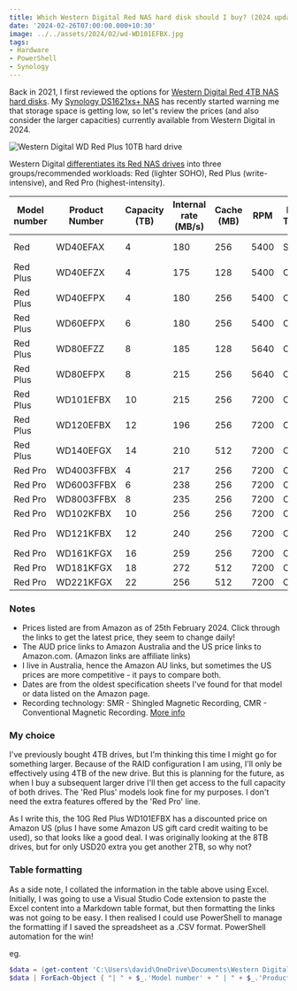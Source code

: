 ```yaml
---
title: Which Western Digital Red NAS hard disk should I buy? (2024 update)
date: '2024-02-26T07:00:00.000+10:30'
image: ../../assets/2024/02/wd-WD101EFBX.jpg
tags:
- Hardware
- PowerShell
- Synology
---
```


Back in 2021, I first reviewed the options for [Western Digital Red 4TB NAS hard disks](/2021/07/ws-red-nas-hdd). My [Synology DS1621xs+ NAS](/2021/04/synology-DS1621xs-review) has recently started warning me that storage space is getting low, so let's review the prices (and also consider the larger capacities) currently available from Western Digital in 2024.

![Western Digital WD Red Plus 10TB hard drive](../../assets/2024/02/wd-WD101EFBX.jpg)

Western Digital [differentiates its Red NAS drives](https://blog.westerndigital.com/wd-red-nas-drives/) into three groups/recommended workloads: Red (lighter SOHO), Red Plus (write-intensive), and Red Pro (highest-intensity).

| Model number | Product Number | Capacity (TB) | Internal rate (MB/s) | Cache (MB) | RPM | Recording Technology | Approx. Date | Spec sheet | Price (AUD) | Price (USD) |
|--------------|----------------|---------------|----------------------|------------|------|--------------|--------------|----------------|-------------|-------|
| Red | WD40EFAX | 4 | 180 | 256 | 5400 | SMR | Aug-20 | [Link](https://products.wdc.com/library/SpecSheet/ENG/2579-810238.pdf) | [230](https://www.amazon.com.au/Red-4TB-Hard-Drive-WD40EFAX/dp/B083XVY99B?dchild=1&keywords=WD40EFAX&qid=1626346773&s=computers&sr=1-1&th=1&linkCode=ll1&tag=flcdrg07-22&linkId=d74f62bc00a92d80a696b34cc98f54b9&language=en_AU&ref_=as_li_ss_tl) | [n/a](https://www.amazon.com/Red-4TB-Internal-Hard-Drive/dp/B083XVY99B?th=1&linkCode=ll1&tag=flcdrg0e-20&linkId=0f26c5d4d7be6c1eb61875482a35e5be&language=en_US&ref_=as_li_ss_tl) |
| Red Plus | WD40EFZX | 4 | 175 | 128 | 5400 | CMR | Jan-21 | [Link](https://documents.westerndigital.com/content/dam/doc-library/en_us../../assets/public/western-digital/product/internal-drives/wd-red-plus-hdd/product-brief-western-digital-wd-red-plus-hdd.pdf) | [257](https://www.amazon.com.au/Western-Digital-Plus-Internal-Drive-dp-B08VH8C3WZ/dp/B08VH8C3WZ?th=1&linkCode=ll1&tag=flcdrg07-22&linkId=74727ee5a46beb6f7943f833a2f00838&language=en_AU&ref_=as_li_ss_tl) | [111](https://www.amazon.com/Western-Digital-Plus-Internal-Drive/dp/B08VH8C3WZ?th=1&linkCode=ll1&tag=flcdrg0e-20&linkId=f31e48f0c116c6bbcf372e00c57a7968&language=en_US&ref_=as_li_ss_tl) |
| Red Plus | WD40EFPX | 4 | 180 | 256 | 5400 | CMR | Sep-22 | [Link](https://www.westerndigital.com/products/internal-drives/wd-red-plus-sata-3-5-hdd?sku=WD40EFPX) | [202](https://www.amazon.com.au/Western-Digital-10TB-Internal-Drive-dp-B08V13TGP4/dp/B0BDXSK2K7?th=1&linkCode=ll1&tag=flcdrg07-22&linkId=b63b9624074ab09b2cf289d64742c694&language=en_AU&ref_=as_li_ss_tl) | [n/a](https://www.amazon.com/Western-Digital-Plus-Internal-Drive/dp/B0BDXSK2K7?th=1&linkCode=ll1&tag=flcdrg0e-20&linkId=9637a9c251a77de3d05ccbbb7df490e2&language=en_US&ref_=as_li_ss_tl) |
| Red Plus | WD60EFPX | 6 | 180 | 256 | 5400 | CMR | Sep-22 | [Link](https://www.westerndigital.com/products/internal-drives/wd-red-plus-sata-3-5-hdd?sku=WD60EFPX) | [289](https://www.amazon.com.au/Western-Digital-10TB-Internal-Drive-dp-B08V13TGP4/dp/B0BDXQ61Z9?th=1&linkCode=ll1&tag=flcdrg07-22&linkId=c4b8d21953b79d713adf23511460b7c8&language=en_AU&ref_=as_li_ss_tl) | [n/a](https://www.amazon.com/Western-Digital-Plus-Internal-Drive/dp/B0BDXQ61Z9?th=1&linkCode=ll1&tag=flcdrg0e-20&linkId=85499246c43c8e95ac50fa687cbb37e8&language=en_US&ref_=as_li_ss_tl) |
| Red Plus | WD80EFZZ | 8 | 185 | 128 | 5640 | CMR | Jan-22 | [Link](https://www.westerndigital.com/products/internal-drives/wd-red-plus-sata-3-5-hdd?sku=WD80EFZZ) | [313](https://www.amazon.com.au/Western-Digital-10TB-Internal-Drive-dp-B09QQX27GM/dp/B08TZPS4QQ?th=1&linkCode=ll1&tag=flcdrg07-22&linkId=d99612013fa1b1bcb3fecc74e55f7fde&language=en_AU&ref_=as_li_ss_tl) | [n/a](https://www.amazon.com/Western-Digital-Plus-Internal-Drive/dp/B09QQX27GM?th=1&linkCode=ll1&tag=flcdrg0e-20&linkId=e7cbe45ccb3361781c70391586e74b78&language=en_US&ref_=as_li_ss_tl) |
| Red Plus | WD80EFPX | 8 | 215 | 256 | 5640 | CMR | Nov-23 | [Link](https://www.westerndigital.com/products/internal-drives/wd-red-plus-sata-3-5-hdd?sku=WD80EFPX) | [308](https://www.amazon.com.au/Western-Digital-Plus-Internal-Drive/dp/B0CMQ6SK7W?crid=9RHY7XTKL3SI&dib=eyJ2IjoiMSJ9.gkQRWHqEEwubKcMIl9604QlOTNg9dQbW3k2k8WAZ_1EsX-7HmE-JcsnSH1EH35lXMyA7kkgp6S7_AzLHelxYlrtDNJ4VcgVBqFbLVqkx8YVA6KgHtn5kxzZfxZd3Mv77ITIhu7FLOBpBSCToZPnob5gXjybWAOvLzIDNQJkXZg6NtwAJAo_zSwYVEfqsyZ_XEfJb8qVZC0MSe4W_nHAG2cKNkr7gw2_c7KyKm8QMjzlAUVYQ7OtLJUq23U4aLJHn5RoEMD0gWipwjxvYqGjSc1jTEdhpJGaif-H7p3sWgKU.ImTpzQDPyi41cqaBqHcMVLfC-Wxy13rb23vO4KeY6gk&dib_tag=se&keywords=WD80EFZZ&qid=1708837190&s=computers&sprefix=wd80efzz%2Ccomputers%2C353&sr=1-2&th=1&linkCode=ll1&tag=flcdrg07-22&linkId=e16bb7109183e849a1f392769bdd5855&language=en_AU&ref_=as_li_ss_tl) | [179](https://www.amazon.com/Western-Digital-Plus-Internal-Drive/dp/B0CMQ6SK7W?th=1&linkCode=ll1&tag=flcdrg0e-20&linkId=3c5cc0823d08c1dd87be175034c24c3e&language=en_US&ref_=as_li_ss_tl) |
| Red Plus | WD101EFBX | 10 | 215 | 256 | 7200 | CMR | Jan-20 | [Link](https://www.westerndigital.com/products/internal-drives/wd-red-plus-sata-3-5-hdd?sku=WD101EFBX) | [398](https://www.amazon.com.au/Western-Digital-10TB-Internal-Drive-dp-B08TZPS4QQ/dp/B08TZPS4QQ?th=1&linkCode=ll1&tag=flcdrg07-22&linkId=134237545e468bdb522ce2c3f361af66&language=en_AU&ref_=as_li_ss_tl) | [199](https://www.amazon.com/Western-Digital-10TB-Internal-Drive/dp/B08TZPS4QQ?th=1&linkCode=ll1&tag=flcdrg0e-20&linkId=ecbb8065e119844f0bb8828567695890&language=en_US&ref_=as_li_ss_tl) |
| Red Plus | WD120EFBX | 12 | 196 | 256 | 7200 | CMR | Jan-21 | [Link](https://www.westerndigital.com/products/internal-drives/wd-red-plus-sata-3-5-hdd?sku=WD120EFBX) | [515](https://www.amazon.com.au/Western-Digital-10TB-Internal-Drive-dp-B08V1L1WYD/dp/B08TZPS4QQ?th=1&linkCode=ll1&tag=flcdrg07-22&linkId=15a172fe41755f086ba315dbd09c33b1&language=en_AU&ref_=as_li_ss_tl) | [n/a](https://www.amazon.com/Western-Digital-12TB-Internal-Drive/dp/B08V1L1WYD?&linkCode=ll1&tag=flcdrg0e-20&linkId=4175b18c53c92165c9e6d800db4978cf&language=en_US&ref_=as_li_ss_tl) |
| Red Plus | WD140EFGX | 14 | 210 | 512 | 7200 | CMR | Jan-20 | [Link](https://www.westerndigital.com/products/internal-drives/wd-red-plus-sata-3-5-hdd?sku=WD140EFGX) | [658](https://www.amazon.com.au/Western-Digital-10TB-Internal-Drive-dp-B08V13TGP4/dp/B08TZPS4QQ?th=1&linkCode=ll1&tag=flcdrg07-22&linkId=b862770668bed956501297f0463ed777&language=en_AU&ref_=as_li_ss_tl) | [n/a](https://www.amazon.com/Western-Digital-14TB-Internal-Drive/dp/B08V13TGP4?th=1&linkCode=ll1&tag=flcdrg0e-20&linkId=f643646b1bdfa3d08cbda631f8cae94e&language=en_US&ref_=as_li_ss_tl) |
| Red Pro | WD4003FFBX | 4 | 217 | 256 | 7200 | CMR | Sep-20 | [Link](https://www.westerndigital.com/products/internal-drives/wd-red-pro-sata-hdd?sku=WD4003FFBX) | [212](https://www.amazon.com.au/4TB-Red-Pro-Hard-Drive/dp/B07B1WK3N5?dchild=1&keywords=WD4003FFBX&qid=1626346992&s=computers&sr=1-2&linkCode=ll1&tag=flcdrg07-22&linkId=77956e3b870c572e4b3b579dc502e6b9&language=en_AU&ref_=as_li_ss_tl) | [n/a](https://www.amazon.com/Western-Digital-Red-Hard-Drive/dp/B07B1WK3N5?th=1&linkCode=ll1&tag=flcdrg0e-20&linkId=a33822a4450a126eada949402eb52b27&language=en_US&ref_=as_li_ss_tl) |
| Red Pro | WD6003FFBX  | 6 | 238 | 256 | 7200 | CMR | Feb-18 | [Link](https://www.westerndigital.com/products/internal-drives/wd-red-pro-sata-hdd?sku=WD6003FFBX) | [339](https://www.amazon.com.au/4TB-Red-Pro-Hard-Drive/dp/B07B1HX5KN?dchild=1&keywords=WD4003FFBX&qid=1626346992&s=computers&sr=1-2&th=1&linkCode=ll1&tag=flcdrg07-22&linkId=8358a3cdb826115a4567937324cf29d2&language=en_AU&ref_=as_li_ss_tl) | [204](https://www.amazon.com/Western-Digital-Red-Hard-Drive/dp/B07B1HX5KN?th=1&linkCode=ll1&tag=flcdrg0e-20&linkId=1c58a85aa516335d463cb53c9c1220d7&language=en_US&ref_=as_li_ss_tl) |
| Red Pro | WD8003FFBX  | 8 | 235 | 256 | 7200 | CMR | Apr-18 | [Link](https://www.westerndigital.com/products/internal-drives/wd-red-pro-sata-hdd?sku=WD8003FFBX) | [404](https://www.amazon.com.au/4TB-Red-Pro-Hard-Drive/dp/B07D3N95GS?dchild=1&keywords=WD4003FFBX&qid=1626346992&s=computers&sr=1-2&th=1&linkCode=ll1&tag=flcdrg07-22&linkId=c75bca9d884b1085b19f9d00463b1dad&language=en_AU&ref_=as_li_ss_tl) | [229](https://www.amazon.com/Western-Digital-Red-Hard-Drive/dp/B07D3N95GS?th=1&linkCode=ll1&tag=flcdrg0e-20&linkId=ad002cd6a9e2f98b27695596a1bbfe5a&language=en_US&ref_=as_li_ss_tl) |
| Red Pro | WD102KFBX | 10 | 256 | 256 | 7200 | CMR | Jan-20 | [Link](https://www.westerndigital.com/products/internal-drives/wd-red-pro-sata-hdd?sku=WD102KFBX) | [465](https://www.amazon.com.au/4TB-Red-Pro-Hard-Drive/dp/B084F34HZ6?dchild=1&keywords=WD4003FFBX&qid=1626346992&s=computers&sr=1-2&th=1&linkCode=ll1&tag=flcdrg07-22&linkId=05baa568f88dd396b24e41190b592563&language=en_AU&ref_=as_li_ss_tl) | [269](https://www.amazon.com/Western-Digital-Red-Hard-Drive/dp/B084F34HZ6?th=1&linkCode=ll1&tag=flcdrg0e-20&linkId=4c26abef9e5706f9632f30e893dba695&language=en_US&ref_=as_li_ss_tl) |
| Red Pro | WD121KFBX | 12 | 240 | 256 | 7200 | CMR | May-19 | [Link](https://www.westerndigital.com/products/internal-drives/wd-red-pro-sata-hdd?sku=WD121KFBX) | [491](https://www.amazon.com.au/4TB-Red-Pro-Hard-Drive/dp/B07RTMPWD8?dchild=1&keywords=WD4003FFBX&qid=1626346992&s=computers&sr=1-2&th=1&linkCode=ll1&tag=flcdrg07-22&linkId=ac22910c7e7cd62d204dca7ea88834e6&language=en_AU&ref_=as_li_ss_tl) | [285](https://www.amazon.com/Western-Digital-Red-Hard-Drive/dp/B07RTMPWD8?th=1&linkCode=ll1&tag=flcdrg0e-20&linkId=32cc7e7358fe27d9894e2bc2eb45420e&language=en_US&ref_=as_li_ss_tl) |
| Red Pro | WD161KFGX | 16 | 259 | 256 | 7200 | CMR | Sep-20 | [Link](https://www.westerndigital.com/products/internal-drives/wd-red-pro-sata-hdd?sku=WD161KFGX) | [554](https://www.amazon.com.au/4TB-Red-Pro-Hard-Drive/dp/B08K3VVKSW?dchild=1&keywords=WD4003FFBX&qid=1626346992&s=computers&sr=1-2&th=1&linkCode=ll1&tag=flcdrg07-22&linkId=312b20941bfe8624860b1254c7a7e9fe&language=en_AU&ref_=as_li_ss_tl) | [308](https://www.amazon.com/Western-Digital-Red-Hard-Drive/dp/B08K3VVKSW?th=1&linkCode=ll1&tag=flcdrg0e-20&linkId=2e68016dcaf9cb5dc6d36b256e9fd2d4&language=en_US&ref_=as_li_ss_tl) |
| Red Pro | WD181KFGX | 18 | 272 | 512 | 7200 | CMR | Sep-20 | [Link](https://www.westerndigital.com/products/internal-drives/wd-red-pro-sata-hdd?sku=WD181KFGX) | [583](https://www.amazon.com.au/4TB-Red-Pro-Hard-Drive/dp/B08K3TFM92?dchild=1&keywords=WD4003FFBX&qid=1626346992&s=computers&sr=1-2&th=1&linkCode=ll1&tag=flcdrg07-22&linkId=3a51e6f5a689ce387191d9a22ab16ade&language=en_AU&ref_=as_li_ss_tl) | [342](https://www.amazon.com/Western-Digital-Red-Hard-Drive/dp/B08K3TFM92?th=1&linkCode=ll1&tag=flcdrg0e-20&linkId=720ac28855cba0a987340152c5e07234&language=en_US&ref_=as_li_ss_tl) |
| Red Pro | WD221KFGX | 22 | 256 | 512 | 7200 | CMR | Jul-22 | [Link](https://www.westerndigital.com/products/internal-drives/wd-red-pro-sata-hdd?sku=WD221KFGX) | [849](https://www.amazon.com.au/4TB-Red-Pro-Hard-Drive/dp/B0B5W1CQ8W?dchild=1&keywords=WD4003FFBX&qid=1626346992&s=computers&sr=1-2&th=1&linkCode=ll1&tag=flcdrg07-22&linkId=f0adb3d2f4b81ac3f403eb31206e3425&language=en_AU&ref_=as_li_ss_tl) | [419](https://www.amazon.com/Western-Digital-Red-Hard-Drive/dp/B0B5W1CQ8W?th=1&linkCode=ll1&tag=flcdrg0e-20&linkId=72b6963065ab066728951d069b899596&language=en_US&ref_=as_li_ss_tl) |

### Notes

- Prices listed are from Amazon as of 25th February 2024. Click through the links to get the latest price, they seem to change daily!
- The AUD price links to Amazon Australia and the US price links to Amazon.com. (Amazon links are affiliate links)
- I live in Australia, hence the Amazon AU links, but sometimes the US prices are more competitive - it pays to compare both.
- Dates are from the oldest specification sheets I've found for that model or data listed on the Amazon page.
- Recording technology: SMR - Shingled Magnetic Recording, CMR - Conventional Magnetic Recording. [More info](https://blog.westerndigital.com/dmsmr-device-managed-shingled-magnetic-recording/)

### My choice

I've previously bought 4TB drives, but I'm thinking this time I might go for something larger. Because of the RAID configuration I am using, I'll only be effectively using 4TB of the new drive. But this is planning for the future, as when I buy a subsequent larger drive I'll then get access to the full capacity of both drives. The 'Red Plus' models look fine for my purposes. I don't need the extra features offered by the 'Red Pro' line.

As I write this, the 10G Red Plus WD101EFBX has a discounted price on Amazon US (plus I have some Amazon US gift card credit waiting to be used), so that looks like a good deal. I was originally looking at the 8TB drives, but for only USD20 extra you get another 2TB, so why not?

### Table formatting

As a side note, I collated the information in the table above using Excel. Initially, I was going to use a Visual Studio Code extension to paste the Excel content into a Markdown table format, but then formatting the links was not going to be easy. I then realised I could use PowerShell to manage the formatting if I saved the spreadsheet as a .CSV format. PowerShell automation for the win!

eg.

```powershell
$data = (get-content 'C:\Users\david\OneDrive\Documents\Western Digital Hard disk costs.csv') | ConvertFrom-Csv
$data | ForEach-Object { "| " + $_.'Model number' + " | " + $_.'Product Number' + " | " + $_.'Capacity (TB)' + " | " + $_.'Internal rate (MB/s)' + " | " + $_.'Cache (MB)' + " | " + $_.RPM + " | " + $_.'Recording Technology' + " | " + $_.'Approx. Date' + " | [Link](" + $_.'Spec sheet' + ") | [" + $_.'Price (AUD)' + "](" + $_.'Amazon AU'+ ") | [" + $_.'Price (USD)' + "](" + $_.'Amazon US' + ") |" } | clip
```
